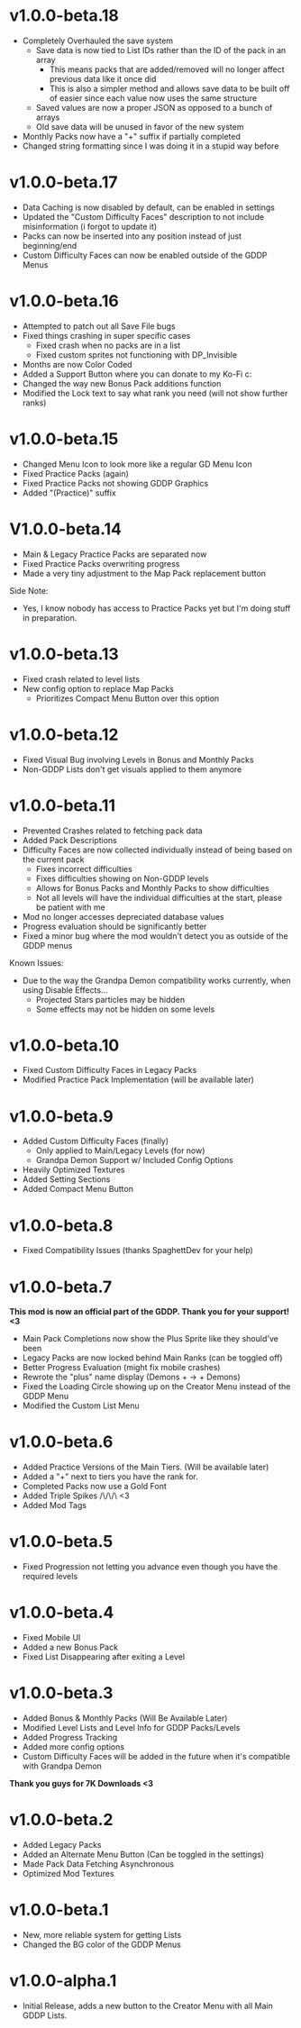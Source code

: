 # v1.0.0-beta.18

* Completely Overhauled the save system
	* Save data is now tied to List IDs rather than the ID of the pack in an array
		* This means packs that are added/removed will no longer affect previous data like it once did
		* This is also a simpler method and allows save data to be built off of easier since each value now uses the same structure
	* Saved values are now a proper JSON as opposed to a bunch of arrays
	* Old save data will be unused in favor of the new system
* Monthly Packs now have a "+" suffix if partially completed
* Changed string formatting since I was doing it in a stupid way before

# v1.0.0-beta.17

* Data Caching is now disabled by default, can be enabled in settings
* Updated the "Custom Difficulty Faces" description to not include misinformation (i forgot to update it)
* Packs can now be inserted into any position instead of just beginning/end
* Custom Difficulty Faces can now be enabled outside of the GDDP Menus

# v1.0.0-beta.16

* Attempted to patch out all Save File bugs
* Fixed things crashing in super specific cases
	* Fixed crash when no packs are in a list
	* Fixed custom sprites not functioning with DP_Invisible
* Months are now Color Coded
* Added a Support Button where you can donate to my Ko-Fi c:
* Changed the way new Bonus Pack additions function
* Modified the Lock text to say what rank you need (will not show further ranks)

# v1.0.0-beta.15

* Changed Menu Icon to look more like a regular GD Menu Icon
* Fixed Practice Packs (again)
* Fixed Practice Packs not showing GDDP Graphics
* Added "(Practice)" suffix

# V1.0.0-beta.14

* Main & Legacy Practice Packs are separated now
* Fixed Practice Packs overwriting progress
* Made a very tiny adjustment to the Map Pack replacement button

Side Note:
* Yes, I know nobody has access to Practice Packs yet but I'm doing stuff in preparation.

# v1.0.0-beta.13

* Fixed crash related to level lists
* New config option to replace Map Packs
	* Prioritizes Compact Menu Button over this option

# v1.0.0-beta.12

* Fixed Visual Bug involving Levels in Bonus and Monthly Packs
* Non-GDDP Lists don't get visuals applied to them anymore

# v1.0.0-beta.11

* Prevented Crashes related to fetching pack data
* Added Pack Descriptions
* Difficulty Faces are now collected individually instead of being based on the current pack
	* Fixes incorrect difficulties
	* Fixes difficulties showing on Non-GDDP levels
	* Allows for Bonus Packs and Monthly Packs to show difficulties
	* Not all levels will have the individual difficulties at the start, please be patient with me
* Mod no longer accesses depreciated database values
* Progress evaluation should be significantly better
* Fixed a minor bug where the mod wouldn't detect you as outside of the GDDP menus

Known Issues:
* Due to the way the Grandpa Demon compatibility works currently, when using Disable Effects...
	* Projected Stars particles may be hidden
	* Some effects may not be hidden on some levels

# v1.0.0-beta.10

* Fixed Custom Difficulty Faces in Legacy Packs
* Modified Practice Pack Implementation (will be available later)

# v1.0.0-beta.9

* Added Custom Difficulty Faces (finally)
	* Only applied to Main/Legacy Levels (for now)
	* Grandpa Demon Support w/ Included Config Options
* Heavily Optimized Textures
* Added Setting Sections
* Added Compact Menu Button

# v1.0.0-beta.8

* Fixed Compatibility Issues (thanks SpaghettDev for your help)

# v1.0.0-beta.7

**This mod is now an official part of the GDDP. Thank you for your support! <3**

* Main Pack Completions now show the Plus Sprite like they should've been
* Legacy Packs are now locked behind Main Ranks (can be toggled off)
* Better Progress Evaluation (might fix mobile crashes)
* Rewrote the "plus" name display (Demons + -> + Demons)
* Fixed the Loading Circle showing up on the Creator Menu instead of the GDDP Menu
* Modified the Custom List Menu

# v1.0.0-beta.6

* Added Practice Versions of the Main Tiers. (Will be available later)
* Added a "+" next to tiers you have the rank for.
* Completed Packs now use a Gold Font
* Added Triple Spikes /\\/\\/\\ <3
* Added Mod Tags

# v1.0.0-beta.5

* Fixed Progression not letting you advance even though you have the required levels

# v1.0.0-beta.4

* Fixed Mobile UI
* Added a new Bonus Pack
* Fixed List Disappearing after exiting a Level

# v1.0.0-beta.3

* Added Bonus & Monthly Packs (Will Be Available Later)
* Modified Level Lists and Level Info for GDDP Packs/Levels
* Added Progress Tracking
* Added more config options
* Custom Difficulty Faces will be added in the future when it's compatible with Grandpa Demon

**Thank you guys for 7K Downloads <3**

# v1.0.0-beta.2

* Added Legacy Packs
* Added an Alternate Menu Button (Can be toggled in the settings)
* Made Pack Data Fetching Asynchronous
* Optimized Mod Textures

# v1.0.0-beta.1

* New, more reliable system for getting Lists
* Changed the BG color of the GDDP Menus

# v1.0.0-alpha.1

* Initial Release, adds a new button to the Creator Menu with all Main GDDP Lists.